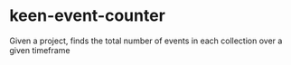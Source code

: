 # keen-event-counter
Given a project, finds the total number of events in each collection over a given timeframe

